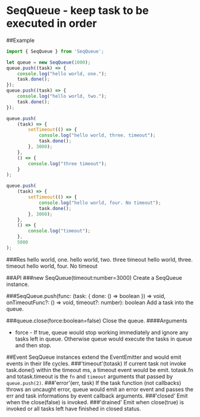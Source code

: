 SeqQueue - keep task to be executed in order
=====================================================

##Example
``` ts
import { SeqQueue } from 'SeqQueue';

let queue = new SeqQueue(1000);
queue.push((task) => {
    console.log("hello world, one.");
    task.done();
});
queue.push((task) => {
    console.log("hello world, two.");
    task.done();
});

queue.push(
    (task) => {
        setTimeout(() => {
            console.log("hello world, three. timeout");
            task.done();
        }, 3000);
    },
    () => {
        console.log("three timeout");
    }
);

queue.push(
    (task) => {
        setTimeout(() => {
            console.log("hello world, four. No timeout");
            task.done();
        }, 3000);
    },
    () => {
        console.log("timeout");
    },
    5000
);
``` 
###Res
hello world, one.
hello world, two.
three timeout
hello world, three. timeout
hello world, four. No timeout

##API
###new SeqQueue(timeout:number=3000)
Create a SeqQueue instance.

###SeqQueue.push(func: (task: { done: () => boolean }) => void, onTimeoutFunc?: () => void, timeout?: number): boolean
Add a task into the queue.

###queue.close(force:boolean=false)
Close the queue.
####Arguments
+ force - If true, queue would stop working immediately and ignore any tasks left in queue. Otherwise queue would execute the tasks in queue and then stop.

##Event
SeqQueue instances extend the EventEmitter and would emit events in their life cycles.
###'timeout'(totask)
If current task not invoke task.done() within the timeout ms, a timeout event would be emit. totask.fn and totask.timeout is the `fn` and `timeout` arguments that passed by `queue.push(2)`.
###'error'(err, task)
If the task function (not callbacks) throws an uncaught error, queue would emit an error event and passes the err and task informations by event callback arguments.
###'closed'
Emit when the close(false) is invoked.
###'drained'
Emit when close(true) is invoked or all tasks left have finished in closed status.
